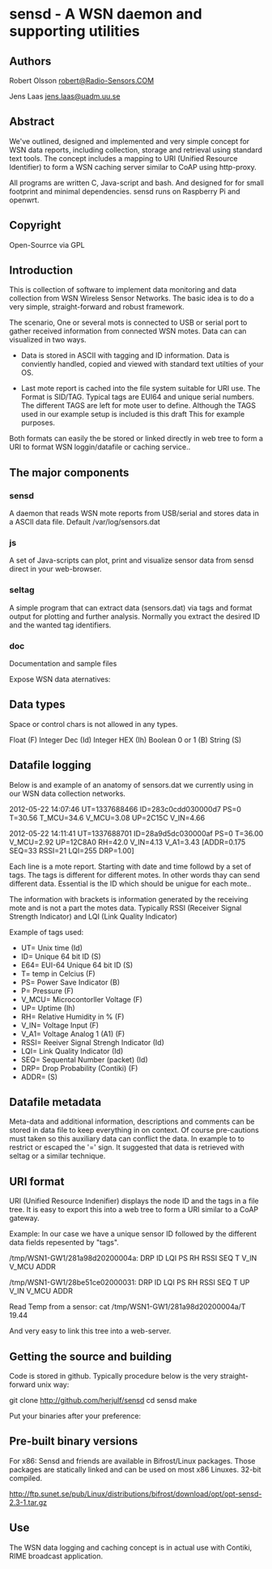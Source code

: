 sensd - A WSN daemon and supporting utilities
=============================================

Authors
--------					
Robert Olsson <robert@Radio-Sensors.COM>

Jens Laas <jens.laas@uadm.uu.se>

Abstract
--------
We've outlined, designed and implemented and very simple concept for WSN data
reports, including collection, storage and retrieval using standard text tools.
The concept includes a mapping to URI (Unified Resource Identifier) to form
a WSN caching server similar to CoAP using http-proxy.

All programs are written C, Java-script and bash. And designed for for small
footprint and minimal dependencies. sensd runs on Raspberry Pi and openwrt.

Copyright
---------
Open-Sourrce via GPL

Introduction
------------

This is collection of software to implement data monitoring and data collection
from WSN Wireless Sensor Networks. The basic idea is to do a very simple, 
straight-forward and robust framework.

The scenario, One or several mots is connected to USB or serial port to gather 
received information from connected WSN motes. Data can can visualized in two
ways.

*  Data is stored in ASCII with tagging and ID information. Data is conviently 
   handled, copied and viewed with standard text utilties of your OS.

*  Last mote report is cached into the file system suitable for URI use. The 
   Format is SID/TAG. Typical tags are EUI64 and unique serial numbers. The 
   different TAGS are left for mote user to define. Although the TAGS used in 
   our example setup is included is this draft This for example purposes.
   
 
Both formats can easily the be stored or linked directly in web tree to form a 
URI to format WSN loggin/datafile or caching service..


The major components
--------------------

### sensd 
A daemon that reads WSN mote reports from USB/serial and stores data in a ASCII
data file. Default /var/log/sensors.dat

### js
A set of Java-scripts can plot, print and visualize sensor data from sensd 
direct in your web-browser.

### seltag 
A simple program that can extract data (sensors.dat) via tags and format output
for plotting and further analysis. Normally you extract the desired
ID and the wanted tag identifiers.

### doc
Documentation and sample files


Expose WSN data aternatives:


Data types
----------
Space or control chars is not allowed in any types.


Float           (F)
Integer Dec     (Id)
Integer HEX     (Ih)
Boolean 0 or 1  (B)
String          (S)

Datafile logging 
----------------

Below is and example of an anatomy of sensors.dat we currently using in our WSN 
data collection networks. 

2012-05-22 14:07:46 UT=1337688466 ID=283c0cdd030000d7 PS=0 T=30.56  T_MCU=34.6  V_MCU=3.08 UP=2C15C V_IN=4.66 

2012-05-22 14:11:41 UT=1337688701 ID=28a9d5dc030000af PS=0 T=36.00  V_MCU=2.92 UP=12C8A0 RH=42.0 V_IN=4.13  V_A1=3.43  [ADDR=0.175 SEQ=33 RSSI=21 LQI=255 DRP=1.00]

Each line is a mote report. Starting with date and time followd by a set of
tags. The tags is different for different motes. In other words thay can 
send different data. Essential is the ID which should be unigue for each mote.. 

The information with brackets is information generated by the receiving mote
and is not a part the motes data. Typically RSSI (Receiver Signal Strength
Indicator) and LQI (Link Quality Indicator)

Example of tags used:

*   UT= Unix time                    (Id)
*   ID= Unique 64 bit ID             (S)
*   E64= EUI-64 Unique 64 bit ID     (S)
*   T= temp in Celcius               (F)
*   PS= Power Save Indicator         (B)
*   P= Pressure                      (F)
*   V_MCU= Microcontorller Voltage   (F)
*   UP= Uptime                       (Ih)
*   RH= Relative Humidity in %       (F)
*   V_IN= Voltage Input              (F) 
*   V_A1= Voltage Analog 1 (A1)      (F) 
*   RSSI= Reeiver Signal Strengh Indicator (Id)
*   LQI= Link Quality Indicator      (Id)
*   SEQ= Sequental Number (packet)   (Id) 
*   DRP= Drop Probability (Contiki)  (F) 
*   ADDR=                            (S)


Datafile metadata 
------------------
Meta-data and additional information, descriptions and comments can be stored in
data file to keep everything in on context. Of course pre-cautions must taken 
so this auxiliary data can conflict the data. In example to to restrict or escaped
the '=' sign. It suggested that data is retrieved with seltag or a similar technique.


URI format
----------
URI (Unified Resource Indenifier) displays the node ID and the tags in a file tree.
It is easy to export this into a web tree to form a URI similar to a CoAP gateway.

Example: In our case we have a unique sensor ID followed by the different data
fields repesented by "tags".

/tmp/WSN1-GW1/281a98d20200004a:
DRP  ID  LQI  PS  RH  RSSI  SEQ  T  V_IN  V_MCU  ADDR

/tmp/WSN1-GW1/28be51ce02000031:
DRP  ID  LQI  PS  RH  RSSI  SEQ  T  UP  V_IN  V_MCU  ADDR


Read Temp from a sensor:
cat /tmp/WSN1-GW1/281a98d20200004a/T 
19.44

And very easy to link this tree into a web-server.


Getting the source and building
-------------------------------
Code is stored in github. Typically procedure below is the very straight-
forward unix way:

git clone http://github.com/herjulf/sensd
cd sensd
make

Put your binaries after your preference:

Pre-built binary versions
--------------------------

For x86:
Sensd and friends are available in Bifrost/Linux packages. Those packages are
statically linked and can be used on most x86 Linuxes. 32-bit compiled.

http://ftp.sunet.se/pub/Linux/distributions/bifrost/download/opt/opt-sensd-2.3-1.tar.gz


Use
---
The WSN data logging and caching concept is in actual use with Contiki, RIME 
broadcast application. 


